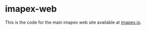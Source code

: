 # imapex-web

This is the code for the main imapex web site available at [imapex.io](http://imapex.io).  
